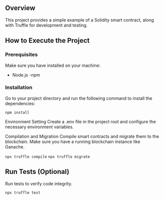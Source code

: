 ## Overview
This project provides a simple example of a Solidity smart contract, along with Truffle for development and testing.

## How to Execute the Project

### Prerequisites
Make sure you have installed on your machine:
- Node.js
-npm

### Installation
Go to your project directory and run the following command to install the dependencies:

```npm install```

Environment Setting
Create a .env file in the project root and configure the necessary environment variables.

Compilation and Migration
Compile smart contracts and migrate them to the blockchain. Make sure you have a running blockchain instance like Ganache.


```npx truffle compile```
```npx truffle migrate```

## Run Tests (Optional)

Run tests to verify code integrity.

```npx truffle test```
